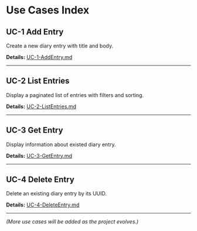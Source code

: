 # Use Cases Index

## UC-1 Add Entry
Create a new diary entry with title and body.

**Details:** [UC-1-AddEntry.md](use-cases/UC-1-AddEntry.md)

---

## UC-2 List Entries
Display a paginated list of entries with filters and sorting.

**Details:** [UC-2-ListEntries.md](use-cases/UC-2-ListEntries.md)

---

## UC-3 Get Entry
Display information about existed diary entry.

**Details:** [UC-3-GetEntry.md](use-cases/UC-3-GetEntry.md)

---

## UC-4 Delete Entry
Delete an existing diary entry by its UUID.

**Details:** [UC-4-DeleteEntry.md](use-cases/UC-4-DeleteEntry.md)

---

*(More use cases will be added as the project evolves.)*
